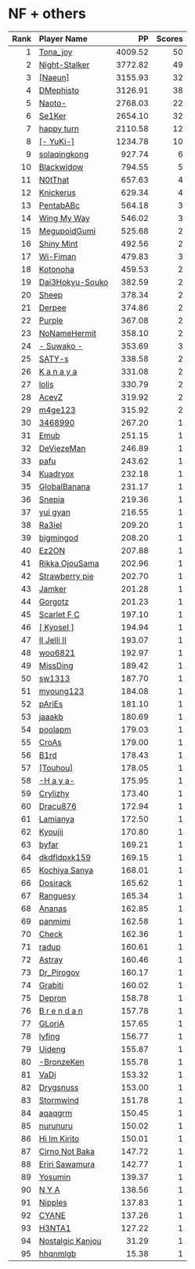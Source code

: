 # NF + others
| Rank | Player Name |  PP  | Scores |
| ----:|:----------- | ----:| ------:|
| 1 | [Tona_joy](https://osu.ppy.sh/u/1904653) | 4009.52 | 50 |
| 2 | [Night-Stalker](https://osu.ppy.sh/u/3713514) | 3772.82 | 49 |
| 3 | [[Naeun]](https://osu.ppy.sh/u/5883541) | 3155.93 | 32 |
| 4 | [DMephisto](https://osu.ppy.sh/u/1429199) | 3126.91 | 38 |
| 5 | [Naoto-](https://osu.ppy.sh/u/2426410) | 2768.03 | 22 |
| 6 | [Se1Ker](https://osu.ppy.sh/u/1588081) | 2654.10 | 32 |
| 7 | [happy turn](https://osu.ppy.sh/u/1265636) | 2110.58 | 12 |
| 8 | [[- YuKi-]](https://osu.ppy.sh/u/2371603) | 1234.78 | 10 |
| 9 | [solaqingkong](https://osu.ppy.sh/u/228766) | 927.74 | 6 |
| 10 | [Blackwidow](https://osu.ppy.sh/u/1539946) | 794.55 | 5 |
| 11 | [N0tThat](https://osu.ppy.sh/u/6453368) | 657.63 | 4 |
| 12 | [Knickerus](https://osu.ppy.sh/u/1461161) | 629.34 | 4 |
| 13 | [PentabABc](https://osu.ppy.sh/u/957652) | 564.18 | 3 |
| 14 | [Wing My Way](https://osu.ppy.sh/u/3315647) | 546.02 | 3 |
| 15 | [MegupoidGumi](https://osu.ppy.sh/u/2195449) | 525.68 | 2 |
| 16 | [Shiny Mint](https://osu.ppy.sh/u/2735686) | 492.56 | 2 |
| 17 | [Wi-Fiman](https://osu.ppy.sh/u/4208370) | 479.83 | 3 |
| 18 | [Kotonoha](https://osu.ppy.sh/u/3372459) | 459.53 | 2 |
| 19 | [Dai3Hokyu-Souko](https://osu.ppy.sh/u/4827062) | 382.59 | 2 |
| 20 | [Sheep](https://osu.ppy.sh/u/1007929) | 378.34 | 2 |
| 21 | [Derpee](https://osu.ppy.sh/u/3924013) | 374.86 | 2 |
| 22 | [Purple](https://osu.ppy.sh/u/869371) | 367.08 | 2 |
| 23 | [NoNameHermit](https://osu.ppy.sh/u/2365726) | 358.10 | 2 |
| 24 | [- Suwako -](https://osu.ppy.sh/u/4104664) | 353.69 | 3 |
| 25 | [SATY-s](https://osu.ppy.sh/u/1066785) | 338.58 | 2 |
| 26 | [K a n a y a](https://osu.ppy.sh/u/1016318) | 331.08 | 2 |
| 27 | [lolis](https://osu.ppy.sh/u/4890875) | 330.79 | 2 |
| 28 | [AcevZ](https://osu.ppy.sh/u/3534256) | 319.92 | 2 |
| 29 | [m4ge123](https://osu.ppy.sh/u/3937120) | 315.92 | 2 |
| 30 | [3468990](https://osu.ppy.sh/u/1367313) | 267.20 | 1 |
| 31 | [Emub](https://osu.ppy.sh/u/4337359) | 251.15 | 1 |
| 32 | [DeViezeMan](https://osu.ppy.sh/u/3375549) | 246.89 | 1 |
| 33 | [pafu](https://osu.ppy.sh/u/2162430) | 243.62 | 1 |
| 34 | [Kuadryox](https://osu.ppy.sh/u/4115408) | 232.18 | 1 |
| 35 | [GlobalBanana](https://osu.ppy.sh/u/1852269) | 231.17 | 1 |
| 36 | [Snepia](https://osu.ppy.sh/u/3007342) | 219.36 | 1 |
| 37 | [yui gyan](https://osu.ppy.sh/u/837937) | 216.55 | 1 |
| 38 | [Ra3iel](https://osu.ppy.sh/u/517521) | 209.20 | 1 |
| 39 | [bigmingod](https://osu.ppy.sh/u/3777797) | 208.20 | 1 |
| 40 | [Ez2ON](https://osu.ppy.sh/u/1956130) | 207.88 | 1 |
| 41 | [Rikka OjouSama](https://osu.ppy.sh/u/2292416) | 202.96 | 1 |
| 42 | [Strawberry pie](https://osu.ppy.sh/u/6471576) | 202.70 | 1 |
| 43 | [Jamker](https://osu.ppy.sh/u/1942184) | 201.28 | 1 |
| 44 | [Gorgotz](https://osu.ppy.sh/u/1903394) | 201.23 | 1 |
| 45 | [Scarlet F C](https://osu.ppy.sh/u/1039322) | 197.10 | 1 |
| 46 | [[ KyoseI ]](https://osu.ppy.sh/u/2280092) | 194.94 | 1 |
| 47 | [II Jelli II](https://osu.ppy.sh/u/5113781) | 193.07 | 1 |
| 48 | [woo6821](https://osu.ppy.sh/u/3776064) | 192.97 | 1 |
| 49 | [MissDing](https://osu.ppy.sh/u/2580608) | 189.42 | 1 |
| 50 | [sw1313](https://osu.ppy.sh/u/3131917) | 187.70 | 1 |
| 51 | [myoung123](https://osu.ppy.sh/u/4694602) | 184.08 | 1 |
| 52 | [pAriEs](https://osu.ppy.sh/u/579987) | 181.10 | 1 |
| 53 | [jaaakb](https://osu.ppy.sh/u/3715849) | 180.69 | 1 |
| 54 | [poolapm](https://osu.ppy.sh/u/1038793) | 179.03 | 1 |
| 55 | [CroAs](https://osu.ppy.sh/u/3040523) | 179.00 | 1 |
| 56 | [B1rd](https://osu.ppy.sh/u/3780677) | 178.43 | 1 |
| 57 | [[Touhou]](https://osu.ppy.sh/u/834944) | 178.05 | 1 |
| 58 | [-H a y a-](https://osu.ppy.sh/u/5440423) | 175.95 | 1 |
| 59 | [Crylizhy](https://osu.ppy.sh/u/3023138) | 173.40 | 1 |
| 60 | [Dracu876](https://osu.ppy.sh/u/3441041) | 172.94 | 1 |
| 61 | [Lamianya](https://osu.ppy.sh/u/4358704) | 172.50 | 1 |
| 62 | [Kyoujii](https://osu.ppy.sh/u/4843657) | 170.80 | 1 |
| 63 | [byfar](https://osu.ppy.sh/u/4674054) | 169.21 | 1 |
| 64 | [dkdfldpxk159](https://osu.ppy.sh/u/1618715) | 169.15 | 1 |
| 65 | [Kochiya Sanya](https://osu.ppy.sh/u/2431265) | 168.01 | 1 |
| 66 | [Dosirack](https://osu.ppy.sh/u/1805114) | 165.62 | 1 |
| 67 | [Ranguesy](https://osu.ppy.sh/u/3221764) | 165.34 | 1 |
| 68 | [Ananas](https://osu.ppy.sh/u/2704069) | 162.85 | 1 |
| 69 | [panmimi](https://osu.ppy.sh/u/1440493) | 162.58 | 1 |
| 70 | [Check](https://osu.ppy.sh/u/1485508) | 162.36 | 1 |
| 71 | [radup](https://osu.ppy.sh/u/2669513) | 160.61 | 1 |
| 72 | [Astray](https://osu.ppy.sh/u/718452) | 160.46 | 1 |
| 73 | [Dr_Pirogov](https://osu.ppy.sh/u/1269228) | 160.17 | 1 |
| 74 | [Grabiti](https://osu.ppy.sh/u/3016159) | 160.02 | 1 |
| 75 | [Depron](https://osu.ppy.sh/u/4582061) | 158.78 | 1 |
| 76 | [B r e n d a n](https://osu.ppy.sh/u/1397302) | 157.78 | 1 |
| 77 | [GLoriA](https://osu.ppy.sh/u/1028793) | 157.65 | 1 |
| 78 | [lyfing](https://osu.ppy.sh/u/2045111) | 156.77 | 1 |
| 79 | [Uideng](https://osu.ppy.sh/u/1311140) | 155.87 | 1 |
| 80 | [-BronzeKen](https://osu.ppy.sh/u/2986789) | 155.78 | 1 |
| 81 | [VaDi](https://osu.ppy.sh/u/4181778) | 153.32 | 1 |
| 82 | [Drygsnuss](https://osu.ppy.sh/u/2205829) | 153.00 | 1 |
| 83 | [Stormwind](https://osu.ppy.sh/u/2228639) | 151.78 | 1 |
| 84 | [aqaqgrm](https://osu.ppy.sh/u/2014359) | 150.45 | 1 |
| 85 | [nurunuru](https://osu.ppy.sh/u/5154827) | 150.02 | 1 |
| 86 | [Hi lm Kirito](https://osu.ppy.sh/u/4168450) | 150.01 | 1 |
| 87 | [Cirno Not Baka](https://osu.ppy.sh/u/6307026) | 147.72 | 1 |
| 88 | [Eriri Sawamura](https://osu.ppy.sh/u/4364051) | 142.77 | 1 |
| 89 | [Yosumin](https://osu.ppy.sh/u/4075694) | 139.37 | 1 |
| 90 | [N Y A](https://osu.ppy.sh/u/1769212) | 138.56 | 1 |
| 91 | [Nipples](https://osu.ppy.sh/u/4300453) | 137.83 | 1 |
| 92 | [CYANE](https://osu.ppy.sh/u/968921) | 137.26 | 1 |
| 93 | [H3NTA1](https://osu.ppy.sh/u/2242826) | 127.22 | 1 |
| 94 | [Nostalgic Kanjou](https://osu.ppy.sh/u/2149571) | 31.29 | 1 |
| 95 | [hhqnmlgb](https://osu.ppy.sh/u/4081648) | 15.38 | 1 |
